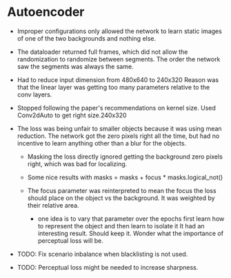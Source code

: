 # Autoencoder

- Improper configurations only allowed the network to learn static images of one of the two backgrounds and nothing else.

- The dataloader returned full frames, which did not allow the randomization to randomize between segments.
  The order the network saw the segments was always the same.

- Had to reduce input dimension from 480x640 to 240x320
  Reason was that the linear layer was getting too many parameters relative to the conv layers.

- Stopped following the paper's recommendations on kernel size. Used Conv2dAuto to get right size.240x320

- The loss was being unfair to smaller objects because it was using mean reduction.
  The network got the zero pixels right all the time, but had no incentive to learn anything other than a blur for the objects.
  
  - Masking the loss directly ignored getting the background zero pixels right, which was bad for localizing.
  - Some nice results with masks = masks + focus * masks.logical_not()
  - The focus parameter was reinterpreted to mean the focus the loss should place on the
    object vs the background. It was weighted by their relative area.
    
    - one idea is to vary that parameter over the epochs
      first learn how to represent the object and then learn to isolate it 
      It had an interesting result. Should keep it. Wonder what the importance of perceptual loss will be.
    
- TODO: Fix scenario inbalance when blacklisting is not used.

- TODO: Perceptual loss might be needed to increase sharpness.
